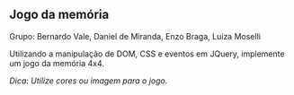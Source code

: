 
## Jogo da memória

Grupo: Bernardo Vale, Daniel de Miranda, Enzo Braga, Luiza Moselli

Utilizando a manipulação de DOM, CSS e eventos em JQuery, implemente um jogo da memória 4x4. 

*Dica: Utilize cores ou imagem para o jogo.*
